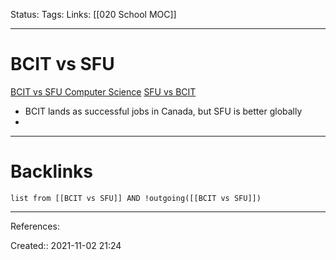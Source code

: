 Status: 
Tags: 
Links: [[020 School MOC]]
___
# BCIT vs SFU
[BCIT vs SFU Computer Science](https://www.reddit.com/r/vancouver/comments/bj8u28/bcit_vs_sfu_computer_science/)
[SFU vs BCIT](https://www.reddit.com/r/simonfraser/comments/947t21/which_school_to_choose_sfu_or_bcit_for_computer/)
- BCIT lands as successful jobs in Canada, but SFU is better globally
- 
___
# Backlinks
```dataview
list from [[BCIT vs SFU]] AND !outgoing([[BCIT vs SFU]])
```
___
References:

Created:: 2021-11-02 21:24